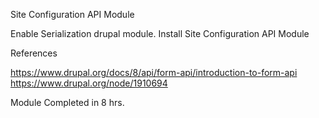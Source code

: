 
Site Configuration API Module

Enable Serialization drupal module. Install Site Configuration API Module

References

https://www.drupal.org/docs/8/api/form-api/introduction-to-form-api  https://www.drupal.org/node/1910694  

Module Completed in 8 hrs.
